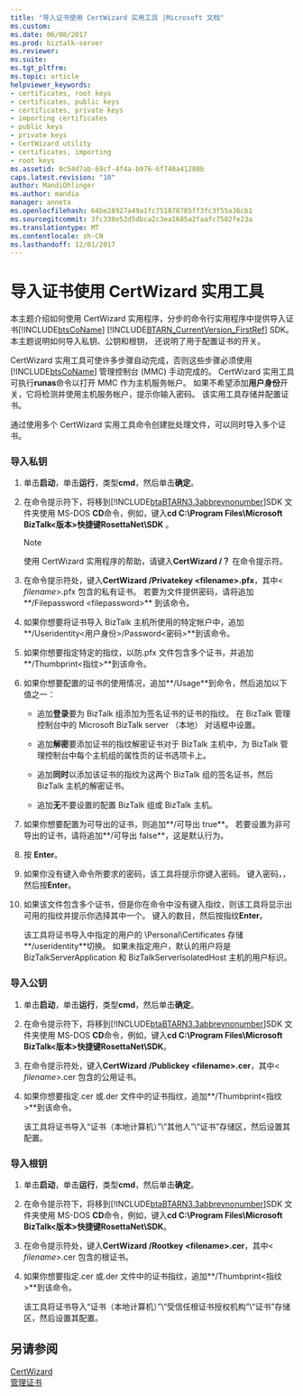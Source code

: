 ```yaml
---
title: "导入证书使用 CertWizard 实用工具 |Microsoft 文档"
ms.custom: 
ms.date: 06/08/2017
ms.prod: biztalk-server
ms.reviewer: 
ms.suite: 
ms.tgt_pltfrm: 
ms.topic: article
helpviewer_keywords:
- certificates, root keys
- certificates, public keys
- certificates, private keys
- importing certificates
- public keys
- private keys
- CertWizard utility
- certificates, importing
- root keys
ms.assetid: 0c54d7ab-69cf-4f4a-b976-6f740a41280b
caps.latest.revision: "10"
author: MandiOhlinger
ms.author: mandia
manager: anneta
ms.openlocfilehash: 64be28927a49a1fc751870785ff3fc3f55a36cb1
ms.sourcegitcommit: 3fc338e52d5dbca2c3ea1685a2faafc7582fe23a
ms.translationtype: MT
ms.contentlocale: zh-CN
ms.lasthandoff: 12/01/2017
---
```

# <a name="importing-certificates-using-the-certwizard-utility"></a>导入证书使用 CertWizard 实用工具
本主题介绍如何使用 CertWizard 实用程序，分步的命令行实用程序中提供导入证书[!INCLUDE[btsCoName](../../includes/btsconame-md.md)] [!INCLUDE[BTARN_CurrentVersion_FirstRef](../../includes/btarn-currentversion-firstref-md.md)] SDK。 本主题说明如何导入私钥、公钥和根钥， 还说明了用于配置证书的开关。  
  
 CertWizard 实用工具可使许多步骤自动完成，否则这些步骤必须使用 [!INCLUDE[btsCoName](../../includes/btsconame-md.md)] 管理控制台 (MMC) 手动完成的。 CertWizard 实用工具可执行**runas**命令以打开 MMC 作为主机服务帐户。 如果不希望添加**用户身份**开关，它将检测并使用主机服务帐户，提示你输入密码。 该实用工具存储并配置证书。  
  
 通过使用多个 CertWizard 实用工具命令创建批处理文件，可以同时导入多个证书。  
  
### <a name="to-import-a-private-key"></a>导入私钥  
  
1.  单击**启动**，单击**运行**，类型**cmd**，然后单击**确定**。  
  
2.  在命令提示符下，将移到[!INCLUDE[btaBTARN3.3abbrevnonumber](../../includes/btabtarn3-3abbrevnonumber-md.md)]SDK 文件夹使用 MS-DOS **CD**命令，例如，键入**cd C:\Program Files\Microsoft BizTalk\<版本\>快捷键RosettaNet\SDK** 。  
  
    > [!NOTE]
    >  使用 CertWizard 实用程序的帮助，请键入**CertWizard /？** 在命令提示符。  
  
3.  在命令提示符处，键入**CertWizard /Privatekey \<filename\>.pfx**，其中\< *filename*\>.pfx 包含的私有证书。 若要为文件提供密码，请将追加**/Filepassword \<filepassword\>** 到该命令。  
  
4.  如果你想要将证书导入 BizTalk 主机所使用的特定帐户中，追加**/Useridentity\<用户身份\>/Password\<密码\>**到该命令。  
  
5.  如果你想要指定特定的指纹，以防.pfx 文件包含多个证书，并追加**/Thumbprint\<指纹\>**到该命令。  
  
6.  如果你想要配置的证书的使用情况，追加**/Usage**到命令，然后追加以下值之一：  
  
    -   追加**登录**要为 BizTalk 组添加为签名证书的证书的指纹。 在 BizTalk 管理控制台中的 Microsoft BizTalk server （本地） 对话框中设置。  
  
    -   追加**解密**要添加证书的指纹解密证书对于 BizTalk 主机中，为 BizTalk 管理控制台中每个主机组的属性页的证书选项卡上。  
  
    -   追加**同时**以添加该证书的指纹为这两个 BizTalk 组的签名证书，然后 BizTalk 主机的解密证书。  
  
    -   追加**无**不要设置的配置 BizTalk 组或 BizTalk 主机。  
  
7.  如果你想要配置为可导出的证书，则追加**/可导出 true**。 若要设置为非可导出的证书，请将追加**/可导出 false**，这是默认行为。  
  
8.  按 **Enter**。  
  
9. 如果你没有键入命令所要求的密码，该工具将提示你键入密码。 键入密码，，然后按**Enter**。  
  
10. 如果该文件包含多个证书，但是你在命令中没有键入指纹，则该工具将显示出可用的指纹并提示你选择其中一个。 键入的数目，然后按指纹**Enter**。  
  
     该工具将证书导入中指定的用户的 \Personal\Certificates 存储**/useridentity**切换。 如果未指定用户，默认的用户将是 BizTalkServerApplication 和 BizTalkServerIsolatedHost 主机的用户标识。  
  
### <a name="to-import-a-public-key"></a>导入公钥  
  
1.  单击**启动**，单击**运行**，类型**cmd**，然后单击**确定**。  
  
2.  在命令提示符下，将移到[!INCLUDE[btaBTARN3.3abbrevnonumber](../../includes/btabtarn3-3abbrevnonumber-md.md)]SDK 文件夹使用 MS-DOS **CD**命令，例如，键入**cd C:\Program Files\Microsoft BizTalk\<版本\>快捷键RosettaNet\SDK**。  
  
3.  在命令提示符处，键入**CertWizard /Publickey \<filename\>.cer**，其中\< *filename*\>.cer 包含的公用证书。  
  
4.  如果你想要指定.cer 或.der 文件中的证书指纹，追加**/Thumbprint\<指纹\>**到该命令。  
  
     该工具将证书导入“证书（本地计算机）”\“其他人”\“证书”存储区，然后设置其配置。  
  
### <a name="to-import-a-root-key"></a>导入根钥  
  
1.  单击**启动**，单击**运行**，类型**cmd**，然后单击**确定**。  
  
2.  在命令提示符下，将移到[!INCLUDE[btaBTARN3.3abbrevnonumber](../../includes/btabtarn3-3abbrevnonumber-md.md)]SDK 文件夹使用 MS-DOS **CD**命令，例如，键入**cd C:\Program Files\Microsoft BizTalk\<版本\>快捷键RosettaNet\SDK**。  
  
3.  在命令提示符处，键入**CertWizard /Rootkey \<filename\>.cer**，其中\< *filename*\>.cer 包含的根证书。  
  
4.  如果你想要指定.cer 或.der 文件中的证书指纹，追加**/Thumbprint\<指纹\>**到该命令。  
  
     该工具将证书导入“证书（本地计算机）”\“受信任根证书授权机构”\“证书”存储区，然后设置其配置。  
  
## <a name="see-also"></a>另请参阅  
 [CertWizard](../../adapters-and-accelerators/accelerator-rosettanet/certwizard.md)   
 [管理证书](../../adapters-and-accelerators/accelerator-rosettanet/managing-certificates1.md)
